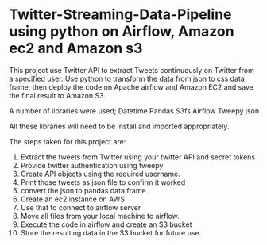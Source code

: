 # Twitter-Streaming-Data-Pipeline using python on Airflow, Amazon ec2 and Amazon s3

This project use Twitter API to extract Tweets continuously on Twitter from a specified user. Use python to transform the data from json to css data frame, then deploy the code on Apache airflow and Amazon EC2 and save the final result to Amazon S3.

A number of libraries were used;
Datetime
Pandas
S3fs
Airflow
Tweepy
json

All these libraries will need to be install and imported appropriately.

The steps taken for this project are:

1. Extract the tweets from Twitter using your twitter API and secret tokens
2. Provide twitter authentication using tweepy
3. Create API objects using the required username.
4. Print those tweets as json file to confirm it worked
5. convert the json to pandas data frame.
6. Create an ec2 instance on AWS
7. Use that to connect to airflow server
8. Move all files from your local machine to airflow.
9. Execute the code in airflow and create an S3 bucket
10. Store the resulting data in the S3 bucket for future use.
